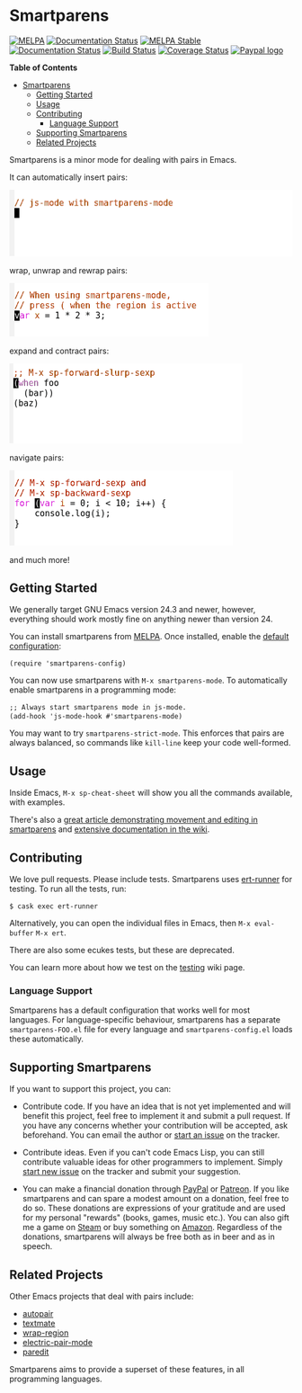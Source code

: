 # Smartparens
[![MELPA](http://melpa.org/packages/smartparens-badge.svg)](http://melpa.org/#/smartparens)
[![Documentation Status](https://readthedocs.org/projects/smartparens/badge/?version=latest)](http://smartparens.readthedocs.io/en/latest/?badge=latest)
[![MELPA Stable](http://stable.melpa.org/packages/smartparens-badge.svg)](http://stable.melpa.org/#/smartparens)
[![Documentation Status](https://readthedocs.org/projects/smartparens/badge/?version=stable)](http://smartparens.readthedocs.io/en/latest/?badge=stable)
[![Build Status](https://travis-ci.org/Fuco1/smartparens.png?branch=master)](https://travis-ci.org/Fuco1/smartparens)
[![Coverage Status](https://coveralls.io/repos/github/Fuco1/smartparens/badge.svg)](https://coveralls.io/github/Fuco1/smartparens)
[![Paypal logo](https://www.paypalobjects.com/en_US/i/btn/btn_donate_LG.gif)](https://www.paypal.com/cgi-bin/webscr?cmd=_s-xclick&hosted_button_id=CEYP5YVHDRX8C)

<!-- markdown-toc start - Don't edit this section. Run M-x markdown-toc-generate-toc again -->
**Table of Contents**

- [Smartparens](#smartparens)
    - [Getting Started](#getting-started)
    - [Usage](#usage)
    - [Contributing](#contributing)
        - [Language Support](#language-support)
    - [Supporting Smartparens](#supporting-smartparens)
    - [Related Projects](#related-projects)

<!-- markdown-toc end -->

Smartparens is a minor mode for dealing with pairs in Emacs.

It can automatically insert pairs:

![smartparens insert](images/smartparens-insert.gif)

wrap, unwrap and rewrap pairs:

![smartparens wrapping](images/smartparens-wrap.gif)

expand and contract pairs:

![smartparens slurping](images/smartparens-slurp.gif)

navigate pairs:

![smartparens navigating](images/smartparens-navigate.gif)

and much more!

## Getting Started

We generally target GNU Emacs version 24.3 and newer, however,
everything should work mostly fine on anything newer than version 24.

You can install smartparens from [MELPA](http://melpa.org/).  Once
installed, enable the [default configuration](https://github.com/Fuco1/smartparens/wiki/Default-configuration):

```elisp
(require 'smartparens-config)
```

You can now use smartparens with `M-x smartparens-mode`. To
automatically enable smartparens in a programming mode:

```elisp
;; Always start smartparens mode in js-mode.
(add-hook 'js-mode-hook #'smartparens-mode)
```

You may want to try `smartparens-strict-mode`. This enforces that
pairs are always balanced, so commands like `kill-line` keep your code
well-formed.

## Usage

Inside Emacs, `M-x sp-cheat-sheet` will show you all the commands
available, with examples.

There's also a
[great article demonstrating movement and editing in smartparens](https://ebzzry.github.io/emacs-pairs.html)
and [extensive documentation in the wiki](https://github.com/Fuco1/smartparens/wiki).

## Contributing

We love pull requests. Please include tests. Smartparens uses
[ert-runner](https://github.com/rejeep/ert-runner.el) for testing. To
run all the tests, run:

```
$ cask exec ert-runner
```

Alternatively, you can open the individual files in Emacs, then
`M-x eval-buffer` `M-x ert`.

There are also some ecukes tests, but these are deprecated.

You can learn more about how we test on the [testing](https://github.com/Fuco1/smartparens/wiki/Testing) wiki page.

### Language Support

Smartparens has a default configuration that works well for most
languages. For language-specific behaviour, smartparens has a separate
`smartparens-FOO.el` file for every language and
`smartparens-config.el` loads these automatically.

## Supporting Smartparens

If you want to support this project, you can:

* Contribute code. If you have an idea that is not yet implemented and
  will benefit this project, feel free to implement it and submit a
  pull request. If you have any concerns whether your contribution
  will be accepted, ask beforehand. You can email the author or
  [start an issue](https://github.com/Fuco1/smartparens/issues/new) on
  the tracker.

* Contribute ideas. Even if you can't code Emacs Lisp, you can still
  contribute valuable ideas for other programmers to implement. Simply
  [start new issue](https://github.com/Fuco1/smartparens/issues/new)
  on the tracker and submit your suggestion.

* You can make a financial donation through
  [PayPal](https://www.paypal.com/cgi-bin/webscr?cmd=_s-xclick&hosted_button_id=CEYP5YVHDRX8C)
  or [Patreon](https://www.patreon.com/user?u=3282358&ty=h).  If you
  like smartparens and can spare a modest amount on a donation, feel
  free to do so.  These donations are expressions of your gratitude
  and are used for my personal "rewards" (books, games, music etc.).
  You can also gift me a game on
  [Steam](http://steamcommunity.com/profiles/76561198265034071/wishlist)
  or buy something on
  [Amazon](http://www.amazon.com/gp/registry/wishlist/2I8DOQH8OZEUR).
  Regardless of the donations, smartparens will always be free both as
  in beer and as in speech.

## Related Projects

Other Emacs projects that deal with pairs include:

* [autopair](https://github.com/capitaomorte/autopair)
* [textmate](http://code.google.com/p/emacs-textmate/)
* [wrap-region](https://github.com/rejeep/wrap-region)
* [electric-pair-mode](http://www.emacswiki.org/emacs/ElectricPair)
* [paredit](http://emacswiki.org/emacs/ParEdit)

Smartparens aims to provide a superset of these features, in all
programming languages.
